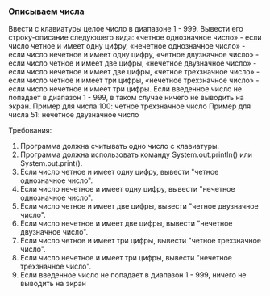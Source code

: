 
### Описываем числа

Ввести с клавиатуры целое число в диапазоне 1 - 999. Вывести его строку-описание следующего вида:
«четное однозначное число» - если число четное и имеет одну цифру,
«нечетное однозначное число» - если число нечетное и имеет одну цифру,
«четное двузначное число» - если число четное и имеет две цифры,
«нечетное двузначное число» - если число нечетное и имеет две цифры,
«четное трехзначное число» - если число четное и имеет три цифры,
«нечетное трехзначное число» - если число нечетное и имеет три цифры.
Если введенное число не попадает в диапазон 1 - 999, в таком случае ничего не выводить на экран.
Пример для числа 100:
четное трехзначное число
Пример для числа 51:
нечетное двузначное число


Требования:
1.	Программа должна считывать одно число c клавиатуры.
2.	Программа должна использовать команду System.out.println() или System.out.print().
3.	Если число четное и имеет одну цифру, вывести "четное однозначное число".
4.	Если число нечетное и имеет одну цифру, вывести "нечетное однозначное число".
5.	Если число четное и имеет две цифры, вывести "четное двузначное число".
6.	Если число нечетное и имеет две цифры, вывести "нечетное двузначное число".
7.	Если число четное и имеет три цифры, вывести "четное трехзначное число".
8.	Если число нечетное и имеет три цифры, вывести "нечетное трехзначное число".
9.	Если введенное число не попадает в диапазон 1 - 999, ничего не выводить на экран


